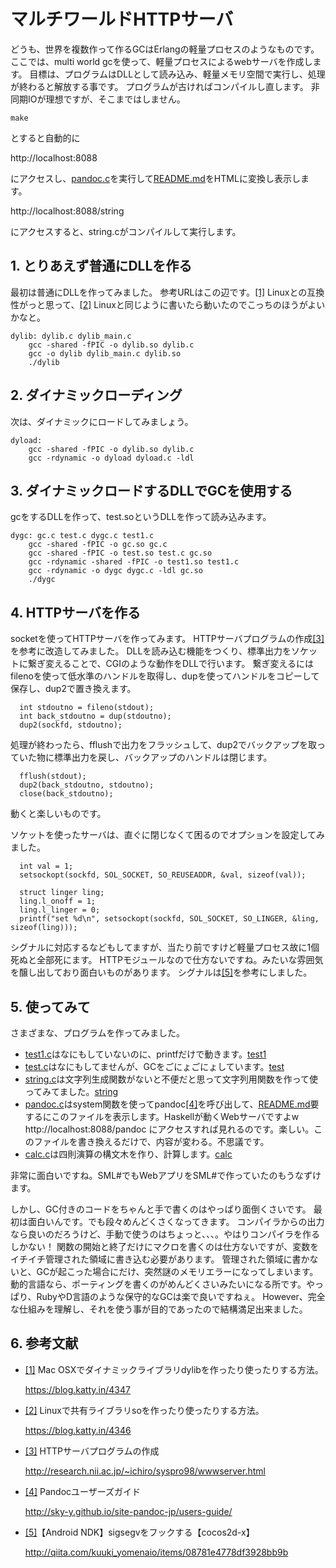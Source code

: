 # マルチワールドHTTPサーバ

どうも、世界を複数作って作るGCはErlangの軽量プロセスのようなものです。
ここでは、multi world gcを使って、軽量プロセスによるwebサーバを作成します。
目標は、プログラムはDLLとして読み込み、軽量メモリ空間で実行し、処理が終わると解放する事です。
プログラムが古ければコンパイルし直します。
非同期IOが理想ですが、そこまではしません。

	make

とすると自動的に

http://localhost:8088

にアクセスし、[pandoc.c](pandoc.c)を実行して[README.md](README.md)をHTMLに変換し表示します。

http://localhost:8088/string

にアクセスすると、string.cがコンパイルして実行します。

## 1. とりあえず普通にDLLを作る

最初は普通にDLLを作ってみました。
参考URLはこの辺です。<a name="r1"></a>[[1]](#1)
Linuxとの互換性がっと思って、<a name="r2"></a>[[2]](#2) Linuxと同じように書いたら動いたのでこっちのほうがよいかなと。

	dylib: dylib.c dylib_main.c
		gcc -shared -fPIC -o dylib.so dylib.c
		gcc -o dylib dylib_main.c dylib.so
		./dylib

## 2. ダイナミックローディング

次は、ダイナミックにロードしてみましょう。

	dyload:
		gcc -shared -fPIC -o dylib.so dylib.c
		gcc -rdynamic -o dyload dyload.c -ldl

## 3. ダイナミックロードするDLLでGCを使用する

gcをするDLLを作って、test.soというDLLを作って読み込みます。

	dygc: gc.c test.c dygc.c test1.c
		gcc -shared -fPIC -o gc.so gc.c
		gcc -shared -fPIC -o test.so test.c gc.so
		gcc -rdynamic -shared -fPIC -o test1.so test1.c
		gcc -rdynamic -o dygc dygc.c -ldl gc.so
		./dygc

## 4. HTTPサーバを作る

socketを使ってHTTPサーバを作ってみます。
HTTPサーバプログラムの作成<a name="r3"></a>[[3]](#3)を参考に改造してみました。
DLLを読み込む機能をつくり、標準出力をソケットに繋ぎ変えることで、CGIのような動作をDLLで行います。
繋ぎ変えるにはfilenoを使って低水準のハンドルを取得し、dupを使ってハンドルをコピーして保存し、dup2で置き換えます。

	  int stdoutno = fileno(stdout);
	  int back_stdoutno = dup(stdoutno);
	  dup2(sockfd, stdoutno);

処理が終わったら、fflushで出力をフラッシュして、dup2でバックアップを取っていた物に標準出力を戻し、バックアップのハンドルは閉じます。

	  fflush(stdout);
	  dup2(back_stdoutno, stdoutno);
	  close(back_stdoutno);

動くと楽しいものです。

ソケットを使ったサーバは、直ぐに閉じなくて困るのでオプションを設定してみました。

	  int val = 1;
	  setsockopt(sockfd, SOL_SOCKET, SO_REUSEADDR, &val, sizeof(val));

	  struct linger ling;
	  ling.l_onoff = 1;
	  ling.l_linger = 0;
	  printf("set %d\n", setsockopt(sockfd, SOL_SOCKET, SO_LINGER, &ling, sizeof(ling)));

シグナルに対応するなどもしてますが、当たり前ですけど軽量プロセス故に1個死ぬと全部死にます。
HTTPモジュールなので仕方ないですね。みたいな雰囲気を醸し出しており面白いものがあります。
シグナルは<a name="r5"></a>[[5]](#5)を参考にしました。

## 5. 使ってみて

さまざまな、プログラムを作ってみました。

- [test1.c](test1.c)はなにもしていないのに、printfだけで動きます。[test1](test1)
- [test.c](test.c)はなにもしてませんが、GCをごにょごにょしています。[test](test)
- [string.c](string.c)は文字列生成関数がないと不便だと思って文字列用関数を作って使ってみてました。[string](string)
- [pandoc.c](pandoc.c)はsystem関数を使ってpandoc<a name="r4"></a>[[4]](#4)を呼び出して、[README.md](README.md)要するにこのファイルを表示します。Haskellが動くWebサーバですよw http://localhost:8088/pandoc にアクセスすれば見れるのです。楽しい。このファイルを書き換えるだけで、内容が変わる。不思議です。
- [calc.c](calc.c)は四則演算の構文木を作り、計算します。[calc](calc)

非常に面白いですね。SML#でもWebアプリをSML#で作っていたのもうなずけます。

しかし、GC付きのコードをちゃんと手で書くのはやっぱり面倒くさいです。
最初は面白いんです。でも段々めんどくさくなってきます。
コンパイラからの出力なら良いのだろうけど、手動で使うのはちょっと、、、。やはりコンパイラを作るしかない！
関数の開始と終了だけにマクロを書くのは仕方ないですが、変数をイチイチ管理された領域に書き込む必要があります。
管理された領域に書かないと、GCが起こった場合にだけ、突然謎のメモリエラーになってしまいます。
動的言語なら、ポーティングを書くのがめんどくさいみたいになる所です。やっぱり、RubyやD言語のような保守的なGCは楽で良いですねぇ。
However、完全な仕組みを理解し、それを使う事が目的であったので結構満足出来ました。

## 6. 参考文献

- <a name="1"></a>[[1]](#r1) Mac OSXでダイナミックライブラリdylibを作ったり使ったりする方法。

	https://blog.katty.in/4347

- <a name="2"></a>[[2]](#r2) Linuxで共有ライブラリsoを作ったり使ったりする方法。

	https://blog.katty.in/4346

- <a name="3"></a>[[3]](#r3) HTTPサーバプログラムの作成

	http://research.nii.ac.jp/~ichiro/syspro98/wwwserver.html

- <a name="4"></a>[[4]](#r4) Pandocユーザーズガイド

	http://sky-y.github.io/site-pandoc-jp/users-guide/

- <a name="5"></a>[[5]](#r5)【Android NDK】sigsegvをフックする【cocos2d-x】

	http://qiita.com/kuuki_yomenaio/items/08781e4778df3928bb9b
